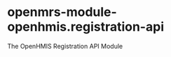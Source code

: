 openmrs-module-openhmis.registration-api
========================================

The OpenHMIS Registration API Module